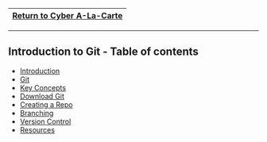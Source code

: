 |<a href="https://github.com/Tercileon/A-La-Cart" > Return to Cyber A-La-Carte </a>|
|---|

---

## Introduction to Git - Table of contents

* [Introduction](README.md)
* [Git](01_Introduction.md)
* [Key Concepts](02_key_concepts.md)
* [Download Git](03_download_git.md)
* [Creating a Repo](04_creating_a_repo.md)
* [Branching](05_branching.md)
* [Version Control](06_version_control.md)
* [Resources](07_resources.md)
  
